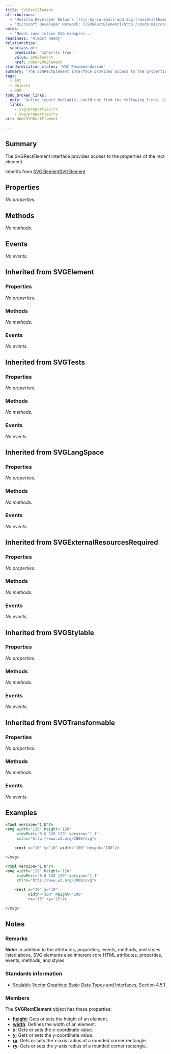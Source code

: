 ```yaml
---
title: SVGRectElement
attributions:
  - 'Mozilla Developer Network [![cc-by-sa-small-wpd.svg](/assets/thumb/8/8c/cc-by-sa-small-wpd.svg/120px-cc-by-sa-small-wpd.svg.png)](http://creativecommons.org/licenses/by-sa/3.0/us/): [[SVGRectElement](https://developer.mozilla.org/en-US/docs/Web/SVG/Element/rect) Article]'
  - 'Microsoft Developer Network: [[SVGRectElement](http://msdn.microsoft.com/en-us/library/ie/ff972117(v=vs.85).aspx) Article]'
notes:
  - 'Needs some inline SVG examples...'
readiness: 'Almost Ready'
relationships:
  subclass_of:
    predicate: 'Inherits from '
    value: SVGElement
    href: /dom/SVGElement
standardization_status: 'W3C Recommendation'
summary: 'The SVGRectElement interface provides access to the properties of the rect element.'
tags:
  - API
  - Objects
  - DOM
todo_broken_links:
  note: 'During import MediaWiki could not find the following links, please fix and adjust this list.'
  links:
    - svg/properties/rx
    - svg/properties/ry
uri: dom/SVGRectElement

---
```

## Summary

The SVGRectElement interface provides access to the properties of the rect element.

Inherits from [SVGElement](/dom/SVGElement)[SVGElement](/dom/SVGElement)

## Properties

*No properties.*

## Methods

*No methods.*

## Events

*No events.*

## Inherited from SVGElement

### Properties

*No properties.*

### Methods

*No methods.*

### Events

*No events.*

## Inherited from SVGTests

### Properties

*No properties.*

### Methods

*No methods.*

### Events

*No events.*

## Inherited from SVGLangSpace

### Properties

*No properties.*

### Methods

*No methods.*

### Events

*No events.*

## Inherited from SVGExternalResourcesRequired

### Properties

*No properties.*

### Methods

*No methods.*

### Events

*No events.*

## Inherited from SVGStylable

### Properties

*No properties.*

### Methods

*No methods.*

### Events

*No events.*

## Inherited from SVGTransformable

### Properties

*No properties.*

### Methods

*No methods.*

### Events

*No events.*

## Examples

``` html
<?xml version="1.0"?>
<svg width="120" height="120"
     viewPort="0 0 120 120" version="1.1"
     xmlns="http://www.w3.org/2000/svg">

    <rect x="10" y="10" width="100" height="100"/>

</svg>
```

``` html
<?xml version="1.0"?>
<svg width="120" height="120"
     viewPort="0 0 120 120" version="1.1"
     xmlns="http://www.w3.org/2000/svg">

    <rect x="10" y="10"
          width="100" height="100"
          rx="15" ry="15"/>

</svg>
```

## Notes

### Remarks

**Note:** In addition to the attributes, properties, events, methods, and styles listed above, SVG elements also inherent core HTML attributes, properties, events, methods, and styles.

### Standards information

-   [Scalable Vector Graphics: Basic Data Types and Interfaces](http://go.microsoft.com/fwlink/p/?linkid=204732), Section 4.5.1

### Members

The **SVGRectElement** object has these properties:

-   [**height**](/svg/properties/height): Gets or sets the height of an element.
-   [**width**](/svg/properties/width): Defines the width of an element.
-   [**x**](/svg/properties/x): Gets or sets the x-coordinate value.
-   [**y**](/svg/properties/y): Gets or sets the y-coordinate value.
-   [**rx**](/w/index.php?title=svg/properties/rx&action=edit&redlink=1): Gets or sets the x-axis radius of a rounded corner rectangle.
-   [**ry**](/w/index.php?title=svg/properties/ry&action=edit&redlink=1): Gets or sets the y-axis radius of a rounded corner rectangle.
